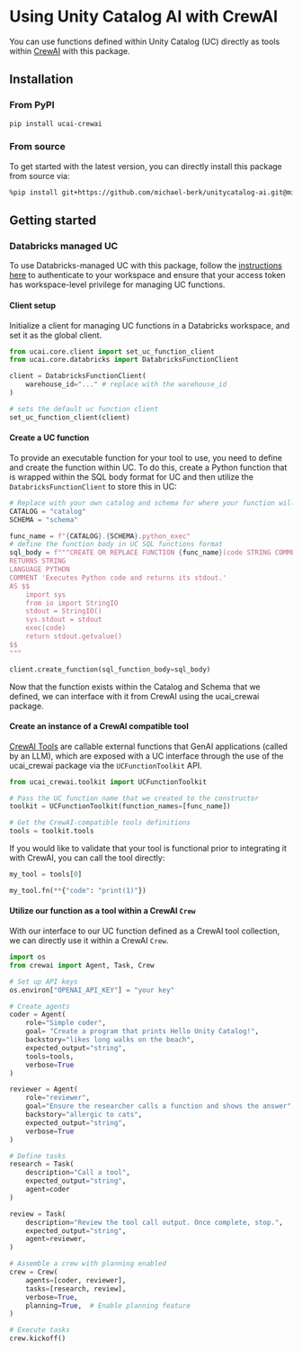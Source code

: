 # Using Unity Catalog AI with CrewAI 

You can use functions defined within Unity Catalog (UC) directly as tools within [CrewAI](https://www.crewai.com/) with this package.

## Installation

### From PyPI

```sh
pip install ucai-crewai
```

### From source

To get started with the latest version, you can directly install this package from source via:

<!-- TODO: update this to the actual path where the repo's main branch will live -->
```sh
%pip install git+https://github.com/michael-berk/unitycatalog-ai.git@michaelberk/crewai-tool-integration#subdirectory=integrations/crewai
```

## Getting started

### Databricks managed UC

To use Databricks-managed UC with this package, follow the [instructions here](https://docs.databricks.com/en/dev-tools/cli/authentication.html#authentication-for-the-databricks-cli) to authenticate to your workspace and ensure that your access token has workspace-level privilege for managing UC functions.

#### Client setup

Initialize a client for managing UC functions in a Databricks workspace, and set it as the global client.

```python
from ucai.core.client import set_uc_function_client
from ucai.core.databricks import DatabricksFunctionClient

client = DatabricksFunctionClient(
    warehouse_id="..." # replace with the warehouse_id
)

# sets the default uc function client
set_uc_function_client(client)
```

#### Create a UC function

To provide an executable function for your tool to use, you need to define and create the function within UC. To do this,
create a Python function that is wrapped within the SQL body format for UC and then utilize the `DatabricksFunctionClient` to store this in UC:

```python
# Replace with your own catalog and schema for where your function will be stored
CATALOG = "catalog"
SCHEMA = "schema"

func_name = f"{CATALOG}.{SCHEMA}.python_exec"
# define the function body in UC SQL functions format
sql_body = f"""CREATE OR REPLACE FUNCTION {func_name}(code STRING COMMENT 'Python code to execute. Remember to print the final result to stdout.')
RETURNS STRING
LANGUAGE PYTHON
COMMENT 'Executes Python code and returns its stdout.'
AS $$
    import sys
    from io import StringIO
    stdout = StringIO()
    sys.stdout = stdout
    exec(code)
    return stdout.getvalue()
$$
"""

client.create_function(sql_function_body=sql_body)
```

Now that the function exists within the Catalog and Schema that we defined, we can interface with it from CrewAI using the ucai_crewai package.

#### Create an instance of a CrewAI compatible tool

[CrewAI Tools](https://docs.crewai.com/core-concepts/Tools/) are callable external functions that GenAI applications (called by
an LLM), which are exposed with a UC interface through the use of the ucai_crewai package via the `UCFunctionToolkit` API.

```python
from ucai_crewai.toolkit import UCFunctionToolkit

# Pass the UC function name that we created to the constructor
toolkit = UCFunctionToolkit(function_names=[func_name])

# Get the CrewAI-compatible tools definitions
tools = toolkit.tools
```

If you would like to validate that your tool is functional prior to integrating it with CrewAI, you can call the tool directly:

```python
my_tool = tools[0]

my_tool.fn(**{"code": "print(1)"})
```

#### Utilize our function as a tool within a CrewAI `Crew`

With our interface to our UC function defined as a CrewAI tool collection, we can directly use it within a CrewAI `Crew`. 

```python
import os
from crewai import Agent, Task, Crew

# Set up API keys
os.environ["OPENAI_API_KEY"] = "your key"

# Create agents
coder = Agent(
    role="Simple coder",
    goal= "Create a program that prints Hello Unity Catalog!",
    backstory="likes long walks on the beach",
    expected_output="string",
    tools=tools,
    verbose=True
)

reviewer = Agent(
    role="reviewer",
    goal="Ensure the researcher calls a function and shows the answer",
    backstory="allergic to cats",
    expected_output="string",
    verbose=True
)

# Define tasks
research = Task(
    description="Call a tool",
    expected_output="string",
    agent=coder
)

review = Task(
    description="Review the tool call output. Once complete, stop.",
    expected_output="string",
    agent=reviewer,
)

# Assemble a crew with planning enabled
crew = Crew(
    agents=[coder, reviewer],
    tasks=[research, review],
    verbose=True,
    planning=True,  # Enable planning feature
)

# Execute tasks
crew.kickoff()
```
